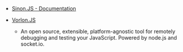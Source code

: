 - [Sinon.JS - Documentation](http://sinonjs.org/)


- [Vorlon.JS](http://vorlonjs.com/)
  - An open source, extensible, platform-agnostic tool for remotely debugging and testing your JavaScript. Powered by node.js and socket.io.

